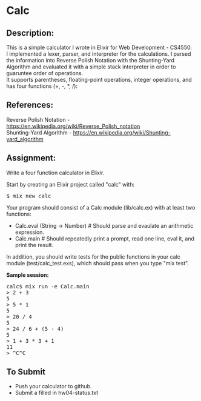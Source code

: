 # Calc

## Description:
This is a simple calculator I wrote in Elixir for Web Development - CS4550.  
I implemented a lexer, parser, and interpreter for the calculations.  I parsed the information into Reverse Polish Notation with the Shunting-Yard Algorithm and evaluated it with a simple stack interpreter in order to guaruntee order of operations.   
It supports parentheses, floating-point operations, integer operations, and has four functions (\+, \-, \*, \/):

## References:
Reverse Polish Notation - https://en.wikipedia.org/wiki/Reverse_Polish_notation  
Shunting-Yard Algorithm - https://en.wikipedia.org/wiki/Shunting-yard_algorithm  

## Assignment:

<p>Write a four function calculator in Elixir.

</p><p>Start by creating an Elixir project called "calc" with:

</p><pre>$ mix new calc
</pre>

<p>Your program should consist of a Calc module (lib/calc.ex) with at least two functions:

</p><ul>
<li>Calc.eval (String -&gt; Number) # Should parse and evaulate an arithmetic expression.
</li><li>Calc.main # Should repeatedly print a prompt, read one line, eval it, and print the result.
</li></ul>

<p>In addition, you should write tests for the public functions in your calc module (test/calc_test.exs), which should pass when you type "mix test".

</p><p><b>Sample session:</b>

</p><pre>calc$ mix run -e Calc.main
&gt; 2 + 3
5
&gt; 5 * 1
5
&gt; 20 / 4
5
&gt; 24 / 6 + (5 - 4)
5
&gt; 1 + 3 * 3 + 1
11
&gt; ^C^C
</pre>

<h2>To Submit</h2>

<ul>
<li>Push your calculator to github.
</li><li>Submit a filled in hw04-status.txt
</li></ul>



